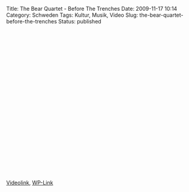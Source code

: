 Title: The Bear Quartet - Before The Trenches
Date: 2009-11-17 10:14
Category: Schweden
Tags: Kultur, Musik, Video
Slug: the-bear-quartet-before-the-trenches
Status: published

<p>
<object width="480" height="385">
<param name="movie" value="http://www.youtube-nocookie.com/v/mOlDhgIGOsY&amp;hl=de_DE&amp;fs=1&amp;"></param><param name="allowFullScreen" value="true"></param><param name="allowscriptaccess" value="always"></param>
<embed src="http://www.youtube-nocookie.com/v/mOlDhgIGOsY&amp;hl=de_DE&amp;fs=1&amp;" type="application/x-shockwave-flash" allowscriptaccess="always" allowfullscreen="true" width="480" height="385">
</embed>
</object>
  
[Videolink](http://www.youtube.com/watch?v=mOlDhgIGOsY),
[WP-Link](http://de.wikipedia.org/wiki/The_Bear_Quartet)
</p>

